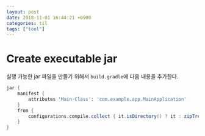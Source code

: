 ```yaml
---
layout: post
date: 2018-11-01 16:44:21 +0900
categories: til
tags: ["tool"]
---
```


# Create executable jar

실행 가능한 jar 파일을 만들기 위해서 `build.gradle`에 다음 내용을 추가한다.

```groovy
jar {
    manifest {
        attributes 'Main-Class': 'com.example.app.MainApplication'
    }
    from {
        configurations.compile.collect { it.isDirectory() ? it : zipTree(it) }
    }
}
```
